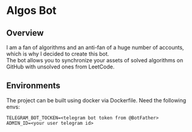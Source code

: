 # Algos Bot

## Overview
I am a fan of algorithms and an anti-fan of a huge number of accounts, which is why I decided to create this bot.\
The bot allows you to synchronize your assets of solved algorithms on GitHub with unsolved ones from LeetCode.

## Environments
The project can be built using docker via Dockerfile. Need the following envs:
```
TELEGRAM_BOT_TOCKEN=<telegram bot token from @BotFather>
ADMIN_ID=<your user telegram id>
```

